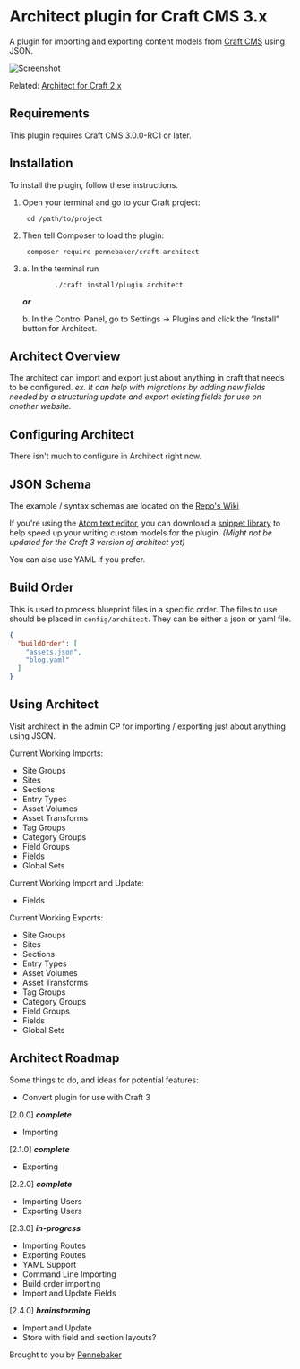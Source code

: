 # Architect plugin for Craft CMS 3.x

A plugin for importing and exporting content models from [Craft CMS](http://craftcms.com/) using JSON.

![Screenshot](resources/img/the-architect.png)

Related: [Architect for Craft 2.x](https://github.com/Pennebaker/craftcms-thearchitect)

## Requirements

This plugin requires Craft CMS 3.0.0-RC1 or later.

## Installation

To install the plugin, follow these instructions.

1. Open your terminal and go to your Craft project:

        cd /path/to/project

2. Then tell Composer to load the plugin:

        composer require pennebaker/craft-architect

3.
    a. In the terminal run
       
               ./craft install/plugin architect

    ***or***
    
    b. In the Control Panel, go to Settings → Plugins and click the “Install” button for Architect.

## Architect Overview

The architect can import and export just about anything in craft that needs to be configured.
*ex. It can help with migrations by adding new fields needed by a structuring update and export existing fields for use on another website.*

## Configuring Architect

There isn't much to configure in Architect right now.

## JSON Schema

The example / syntax schemas are located on the [Repo's Wiki](https://github.com/Pennebaker/craft-architect/wiki)

If you're using the [Atom text editor](https://atom.io/), you can download a [snippet library](https://github.com/Emkaytoo/craft-json-snippets) to help speed up your writing custom models for the plugin. *(Might not be updated for the Craft 3 version of architect yet)*

You can also use YAML if you prefer.

## Build Order

This is used to process blueprint files in a specific order. The files to use should be placed in `config/architect`. They can be either a json or yaml file.

```json
{
  "buildOrder": [
    "assets.json",
    "blog.yaml"
  ]
}
```

## Using Architect

Visit architect in the admin CP for importing / exporting just about anything using JSON.

Current Working Imports:
- Site Groups
- Sites
- Sections
- Entry Types
- Asset Volumes
- Asset Transforms
- Tag Groups
- Category Groups
- Field Groups
- Fields
- Global Sets

Current Working Import and Update:
- Fields

Current Working Exports:
- Site Groups
- Sites
- Sections
- Entry Types
- Asset Volumes
- Asset Transforms
- Tag Groups
- Category Groups
- Field Groups
- Fields
- Global Sets

## Architect Roadmap

Some things to do, and ideas for potential features:

* Convert plugin for use with Craft 3

[2.0.0] ***complete***
- Importing

[2.1.0] ***complete***
- Exporting

[2.2.0] ***complete***
- Importing Users
- Exporting Users

[2.3.0] ***in-progress***
- Importing Routes
- Exporting Routes
- YAML Support
- Command Line Importing
- Build order importing
- Import and Update Fields

[2.4.0] ***brainstorming***
- Import and Update
- Store with field and section layouts?

Brought to you by [Pennebaker](https://pennebaker.com)

